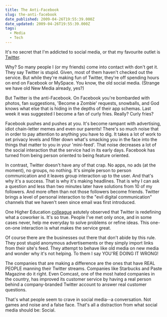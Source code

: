 ```yaml
---
title: The Anti-Facebook
slug: the-anti-facebook
date_published: 2009-04-26T19:55:39.000Z
date_updated: 2009-04-26T19:55:39.000Z
tags:
  - Media
  - Tech
---
```


It's no secret that I'm addicted to social media, or that my favourite outlet is [Twitter](http://twitter.com/joelgoodman).

Why? So many people I (or my friends) come into contact with don't get it. They say Twitter is stupid. Given, most of them haven't checked out the service. But while they're making fun of Twitter, they're off spending hours on end on Facebook or MySpace. You know, the old social media. (Strange we have old New Media already, yes?)

But Twitter is the anti-Facebook. On Facebook you're bombarded with photos, fan suggestions, 'Become a Zombie' requests, snowballs, and God knows what else that is hiding in the depths of their app schemas. Last week it was suggested I become a fan of curly fries. Really? Curly fries?

Facebook pushes and pushes at you. It's become rampant with advertising, idiot chain-letter memes and even our parents! There's so much noise that in order to pay attention to anything you have to dig. It takes a lot of work to set privacy levels and filter down what's smacking you in the face into the things that matter to you in your 'mini-feed'. That noise decreases a lot of the social interaction that the service had in its early days. Facebook has turned from being person oriented to being feature oriented.

In contrast, Twitter doesn't have any of that crap. No apps, no ads (at the moment), no groups, no nothing. It's simple person to person communication and it leaves group interaction up to the user. And that's why it's a success. That is why it's making headlines. That is why I can ask a question and less than two minutes later have solutions from 10 of my followers. And more often than not those followers become friends. Twitter brings a level of personal interaction to the "evil digital communication" channels that we haven't seen since email was first introduced.

One Higher Education [colleague](http://twitter.com/bpanulla/statuses/1597273258) astutely observed that Twitter is redefining what a coworker is. It's so true. People I've met only once, and in some cases never, help me everyday to solve problems or refine ideas. This one-on-one interaction is what makes the service great.

Of course there are the businesses out there that don't abide by this rule. They post stupid anonymous advertisements or they simply import links from their site's feed. They attempt to behave like old media on new media and wonder why it's not helping. To them I say YOU'RE DOING IT WRONG!

The companies that are making a difference are the ones that have REAL PEOPLE manning their Twitter streams. Companies like Starbucks and Paste Magazine do it right. Even Comcast, one of the most hated companies in the country, has improved its customer service by having a real person behind a company-branded Twitter account to answer real customer questions.

That's what people seem to crave in social media--a conversation. Not games and noise and a false face. That's all a distraction from what social media should be: Social.
